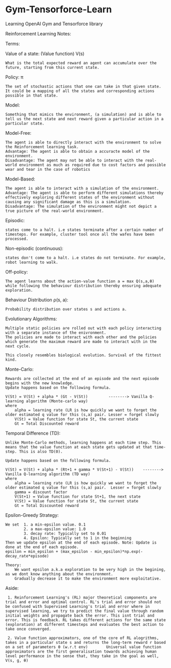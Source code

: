 # Gym-Tensorforce-Learn
Learning OpenAI Gym and Tensorforce library

Reinforcement Learning Notes:

Terms:

Value of a state: (Value function) V(s)
    
    What is the total expected reward an agent can accumulate over the future, starting from this current state.

Policy: π
    
    The set of stochastic actions that one can take in that given state.
    It could be a mapping of all the states and corresponding actions possible in that state. 

Model: 
    
    Something that mimics the environment, (a simulation) and is able to tell us the next state and next reward given a particular action in a particular state.
    
Model-Free: 
    
    The agent is able to directly interact with the environment to solve the Reinforcement learning task.
    Advantage: The agent is able to obtain a accuracte model of the environment.
    Disadvantage: The agent may not be able to interact with the real-world environment as much as required due to cost factors and possible wear and tear in the case of robotics

Model-Based: 
    
    The agent is able to interact with a simulation of the environment.
    Advantage: The agent is able to perform different simulations thereby effectively exploring different states of the environment without causing any significant damage as this is a simulation.
    Disadvantage: The simulation of the environment might not depict a true picture of the real-world environment.  

Episodic:
    
    states come to a halt. i.e states terminate after a certain number of timesteps. For example, cluster tool once all the wafes have been processed.
    
Non-episodic (continuous): 
    
    states don't come to a halt. i.e states do not terminate. For example, robot learning to walk.
Off-policy: 
    
    The agent learns about the action-value function a = max Q(s,a,θ) while following the behaviour distribution thereby ensuring adequate exploration.
 
 
Behaviour Distribution ρ(s, a): 
    
    Probability distribution over states s and actions a. 

Evolutionary Algorithms:
    
    Multiple static policies are rolled out with each policy interacting with a separate instance of the enivronment. 
    The policies are made to interact with each other and the policies which generate the maximum reward are made to interact with in the next cycle. 
    
    This closely resembles biological evolution. Survival of the fittest kind. 

Monte-Carlo:
    
    Rewards are collected at the end of an episode and the next episode begins with the new knowledge.
    Update happens based on the following formula.
    
    V(St) = V(St) + alpha * (Gt - V(St))         --------> Vanilla Q-learning algorithm (Monte-carlo way)
    where 
        alpha = learning rate (LR is how quickly we want to forget the older estimated q value for this (s,a) pair. Lesser = forget slowly
        V(St) = Value function for state St, the current state
        Gt = Total Discounted reward
    
Temporal Difference (TD):
    
    Unlike Monte-Carlo methods, learning happens at each time step. This means that the value function at each state gets updated at that time-step. This is also TD(0).
    
    Update happens based on the following formula.
     
    V(St) = V(St) + alpha * (Rt+1 + gamma * V(St+1) - V(St))    --------> Vanilla Q-learning algorithm (TD way)
    where 
        alpha = learning rate (LR is how quickly we want to forget the older estimated q value for this (s,a) pair.  Lesser = forget slowly
        gamma = discount factor
        V(St+1) = Value function for state St+1, the next state
        V(St) = Value function for state St, the current state
        Gt = Total Discounted reward

Epsilon-Greedy Strategy:
    
    We set  1. a min-epsilon value. 0.1
            2. a max-epsilon value: 1.0
            3. decay rate: Typically set to 0.01
            4. Epsilon: Typically set to 1 in the beginning 
    Then we update epsilon at the end of each episode. Note: Update is done at the end of each episode. 
    epsilon = min_epsilon + (max_epsilon - min_epsilon)*np.exp(-decay_rate*episode)
    
    Theory:
        We want epsilon a.k.a exploration to be very high in the begining, as we dont know anything about the environment.
        Gradually decrease it to make the environment more exploitative. 

    
Aside:
     
     1. Reinforcement Learning's (RL) major theoretical components are trial and error and optimal control. RL's trial and error should not be confused with Supervised Learning's trial and error where in supervised learning, we try to predict the final value through random initial weights and propagate back the error. This isnt trial and error. This is feedback. RL takes different actions for the same state (exploration) at different timesteps and evaluates the best action to take once converged.
     
     2. Value function approximators, one of the core of RL alogrithms, takes in a particular state s and returns the long-term reward r based on a set of parameters θ (w.r.t env)        Universal value function approximators are the first generalisation towards achieving human level performance in the sense that, they take in the goal as well, V(s, g, θ)
